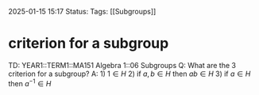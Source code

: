 2025-01-15 15:17
Status: 
Tags: [[Subgroups]]
# criterion for a subgroup

TD: YEAR1::TERM1::MA151 Algebra 1::06 Subgroups
Q: What are the 3 criterion for a subgroup?
A: 1) $1\in H$
2) if $a,b\in H$ then $ab\in H$
3) if $a\in H$ then $a^{-1}\in H$ 
<!--ID: 1736954755681-->
